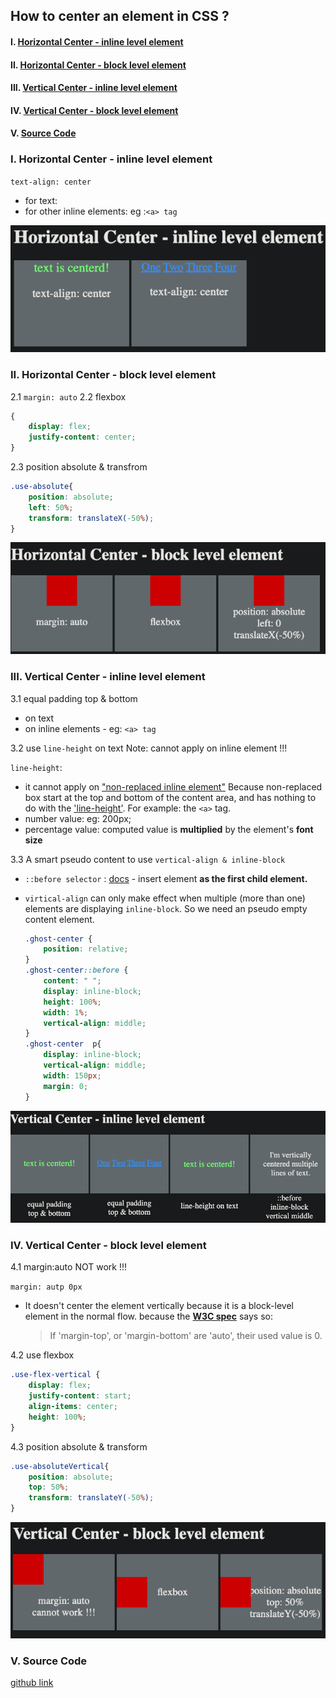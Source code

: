 ## How to center an element in CSS ?

#### I. [Horizontal Center - inline level element](#chapter1)

#### II. [Horizontal Center - block level element ](#chapter2)

#### III. [Vertical Center - inline level element](#chapter3)

#### IV. [Vertical Center - block level element](#chapter4)

#### V. [Source Code ](#chapter5)

<div id="chapter1" />

### I. Horizontal Center - inline level element
`text-align: center`
- for text: 
- for other inline elements: eg :`<a> tag`

![image](../assets/center01.png)

<div id="chapter2" />

### II. Horizontal Center - block level element 

2.1 `margin: auto`
2.2 flexbox
```css
{
	display: flex;
	justify-content: center;
}
```

2.3 position absolute & transfrom
```css
.use-absolute{
	position: absolute;
	left: 50%;
	transform: translateX(-50%);
}
```

![image](../assets/center02.png)

<div id="chapter3" />

### III. Vertical Center - inline level element

3.1 equal padding top & bottom
- on text 
- on inline elements - eg: `<a> tag`

3.2 use `line-height` on text 
Note: cannot apply on inline element !!!

`line-height`:
- it cannot apply on ["non-replaced inline element"](https://stackoverflow.com/questions/12468176/what-is-a-non-replaced-inline-element)
	Because non-replaced box start at the top and bottom of the content area, and has nothing to do with the ['line-height'](https://www.w3.org/TR/CSS2/visudet.html#propdef-line-height). For example: the `<a>` tag.
- number value: eg: 200px;
- percentage value: computed value  is **multiplied** by the element's **font size**

3.3 A smart pseudo content to use `vertical-align & inline-block`

- `::before selector` : [docs](https://developer.mozilla.org/en-US/docs/Web/CSS/::before) - insert element **as the first child element.**
- `virtical-align` can only make effect when multiple (more than one) elements are displaying `inline-block`. So we need an pseudo empty content element.

    ```css
    .ghost-center {
        position: relative;
    }
    .ghost-center::before {
        content: " ";
        display: inline-block;
        height: 100%;
        width: 1%;
        vertical-align: middle;
    }
    .ghost-center  p{
        display: inline-block;
        vertical-align: middle;
        width: 150px;
        margin: 0;
    }
    ```

![image](../assets/center03.png)

<div id="chapter4" />

### IV. Vertical Center - block level element

4.1 margin:auto NOT work !!!

`margin: autp 0px`
- It doesn't center the element vertically because it is a block-level element in the normal flow.
because the  [**W3C spec**](http://www.w3.org/TR/CSS21/visudet.html#inline-replaced-height)  says so:
	> If 'margin-top', or 'margin-bottom' are 'auto', their used value is 0.

4.2 use flexbox
```css
.use-flex-vertical {
	display: flex;
	justify-content: start;
	align-items: center;
	height: 100%;
}
```

4.3 position absolute & transform
```css
.use-absoluteVertical{
	position: absolute;
	top: 50%;
	transform: translateY(-50%);
}
```

![image](../assets/center04.png)

<div id="chapter5" />

### V. Source Code
[github link](https://github.com/jialihan/CSS-onboarding/tree/master/center-element)